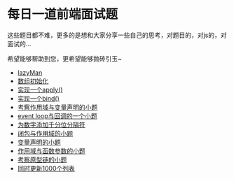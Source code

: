 # 每日一道前端面试题   

这些题目都不难，更多的是想和大家分享一些自己的思考，对题目的，对js的，对面试的...   

希望能够帮助到您，更希望能够抛砖引玉~

- [lazyMan](https://github.com/lidad/every-day-a-challenge/tree/master/lazyman)   
- [数组初始化](https://github.com/lidad/every-day-a-challenge/blob/master/initializeAarray)
- [实现一个apply()](https://github.com/lidad/every-day-a-challenge/tree/master/apply)
- [实现一个bind()](https://github.com/lidad/every-day-a-challenge/tree/master/bind)
- [考察作用域与变量声明的小题](https://github.com/lidad/every-day-a-challenge/tree/master/scopes)
- [event loop与回调的一个小题](https://github.com/lidad/every-day-a-challenge/tree/master/el%26cb)
- [为数字添加千分位分隔符](https://github.com/lidad/every-day-a-challenge/tree/master/addseparator)
- [闭包与作用域的小题](https://github.com/lidad/every-day-a-challenge/tree/master/cl%26sc)
- [变量声明的小题](https://github.com/lidad/every-day-a-challenge/tree/master/sc1)
- [作用域与函数参数的小题](https://github.com/lidad/every-day-a-challenge/tree/master/scopes1)
- [考察原型链的小题](https://github.com/lidad/every-day-a-challenge/tree/master/prototype1)
- [同时更新1000个列表](https://github.com/lidad/every-day-a-challenge/tree/master/1000lists)

